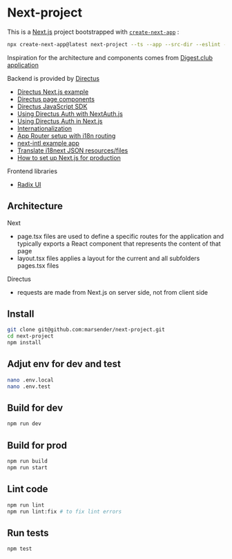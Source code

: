 # Next-project

This is a [Next.js](https://nextjs.org) project bootstrapped with [`create-next-app`](https://nextjs.org/docs/app/api-reference/cli/create-next-app) :

```bash
npx create-next-app@latest next-project --ts --app --src-dir --eslint --turbopack --tailwind --import-alias "@/*"
```

Inspiration for the architecture and components comes from [Digest.club application](https://github.com/premieroctet/digestclub)

Backend is provided by [Directus](https://directus.io/)

- [Directus Next.js example](https://github.com/directus-labs/examples/tree/main/nextjs)
- [Directus page components](https://docs.directus.io/guides/headless-cms/reusable-components.html)
- [Directus JavaScript SDK](https://docs.directus.io/guides/sdk/getting-started.html)
- [Using Directus Auth with NextAuth.js](https://docs.directus.io/blog/directus-auth-nextauth.html)
- [Using Directus Auth in Next.js](https://docs.directus.io/blog/implement-directus-auth-in-next-js-14.html)
- [Internationalization](https://nextjs.org/docs/pages/building-your-application/routing/internationalization)
- [App Router setup with i18n routing](https://next-intl.dev/docs/getting-started/app-router/with-i18n-routing)
- [next-intl example app](https://github.com/amannn/next-intl/tree/main/examples/example-app-router)
- [Translate i18next JSON resources/files](https://translate.i18next.com/)
- [How to set up Next.js for production](https://janhesters.com/blog/how-to-set-up-nextjs-15-for-production-in-2025)

Frontend libraries

- [Radix UI](https://www.radix-ui.com/primitives)

## Architecture

Next

- page.tsx files are used to define a specific routes for the application
  and typically exports a React component that represents the content of that page
- layout.tsx files applies a layout for the current and all subfolders pages.tsx files

Directus

- requests are made from Next.js on server side, not from client side

## Install

```bash
git clone git@github.com:marsender/next-project.git
cd next-project
npm install
```

## Adjut env for dev and test

```bash
nano .env.local
nano .env.test
```

## Build for dev

```bash
npm run dev
```

## Build for prod

```bash
npm run build
npm run start
```

## Lint code

```bash
npm run lint
npm run lint:fix # to fix lint errors
```

## Run tests

```bash
npm test
```
